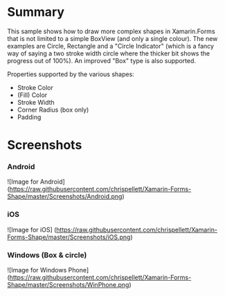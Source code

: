 # Summary
This sample shows how to draw more complex shapes in Xamarin.Forms that is not limited to a simple BoxView (and only a single colour). The new examples are Circle, Rectangle and a "Circle Indicator" (which is a fancy way of saying a two stroke width circle where the thicker bit shows the progress out of 100%). An improved "Box" type is also supported.


Properties supported by the various shapes:
* Stroke Color
* (Fill) Color
* Stroke Width
* Corner Radius (box only)
* Padding


# Screenshots

### Android

![Image for Android]
(https://raw.githubusercontent.com/chrispellett/Xamarin-Forms-Shape/master/Screenshots/Android.png)

### iOS

![Image for iOS]
(https://raw.githubusercontent.com/chrispellett/Xamarin-Forms-Shape/master/Screenshots/iOS.png)

### Windows (Box & circle)

![Image for Windows Phone]
(https://raw.githubusercontent.com/chrispellett/Xamarin-Forms-Shape/master/Screenshots/WinPhone.png)
